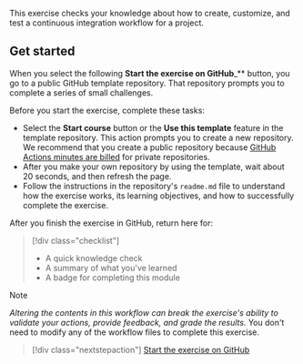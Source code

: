 This exercise checks your knowledge about how to create, customize, and test a continuous integration workflow for a project. 

## Get started

When you select the following **Start the exercise on GitHub**_** button, you go to a public GitHub template repository. That repository prompts you to complete a series of small challenges.

Before you start the exercise, complete these tasks:

- Select the **Start course** button or the **Use this template** feature in the template repository. This action prompts you to create a new repository. We recommend that you create a public repository because  [GitHub Actions minutes are billed](https://docs.github.com/billing/managing-billing-for-github-actions/about-billing-for-github-actions) for private repositories.
- After you make your own repository by using the template, wait about 20 seconds, and then refresh the page.
- Follow the instructions in the repository's `readme.md` file to understand how the exercise works, its learning objectives, and how to successfully complete the exercise.

After you finish the exercise in GitHub, return here for:

> [!div class="checklist"]
> - A quick knowledge check 
> - A summary of what you've learned
> - A badge for completing this module

>[!NOTE]
> *Altering the contents in this workflow can break the exercise's ability to validate your actions, provide feedback, and grade the results.* You don't need to modify any of the workflow files to complete this exercise.

> [!div class="nextstepaction"]
> [Start the exercise on GitHub](https://github.com/skills/test-with-actions)
